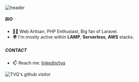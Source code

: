 ![header](https://capsule-render.vercel.app/api?type=waving&color=839AA8&height=300&section=header&text=Quyen%20Tat&fontSize=100&animation=fadeIn&fontAlignY=35&desc=A%20Software%20Engineer&descAlignY=51&descAlign=66)

##### BIO
- 👨‍💻 Web Artisan, PHP Enthusiast, Big fan of Laravel.
- 🌍 I'm mostly active within **LAMP**, **Serverless**, **AWS** stacks.

##### CONTACT
- 📫 Reach me: [linkedin/tvq](https://www.linkedin.com/in/tvq)

![TVQ's github visitor](https://komarev.com/ghpvc/?username=tvqqq)
